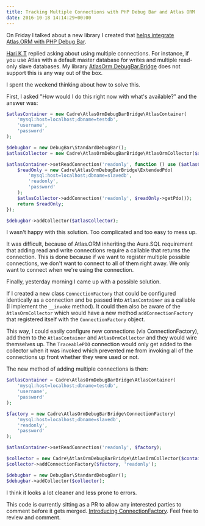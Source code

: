 ```yaml
---
title: Tracking Multiple Connections with PHP Debug Bar and Atlas ORM
date: 2016-10-18 14:14:29+00:00
---
```


On Friday I talked about a new library I created that [helps integrate Atlas.ORM with PHP Debug Bar](https://www.futureproofphp.com/2016/10/14/collecting-data-from-atlas-orm-with-php-debug-bar/).

[Hari K T](https://twitter.com/harikt) replied asking about using multiple connections. For instance, if you use Atlas with a default master database for writes and multiple read-only slave databases. My library [AtlasOrm.DebugBar.Bridge](https://github.com/cadrephp/AtlasOrm.DebugBar.Bridge) does not support this is any way out of the box.

I spent the weekend thinking about how to solve this.

First, I asked "How would I do this right now with what's available?" and the answer was:

```php
$atlasContainer = new Cadre\AtlasOrmDebugBarBridge\AtlasContainer(
    'mysql:host=localhost;dbname=testdb',
    'username',
    'password'
);

$debugbar = new DebugBar\StandardDebugBar();
$atlasCollector = new Cadre\AtlasOrmDebugBarBridge\AtlasOrmCollector($atlasContainer);

$atlasContainer->setReadConnection('readonly', function () use ($atlasCollector) {
    $readOnly = new Cadre\AtlasOrmDebugBarBridge\ExtendedPdo(
        'mysql:host=localhost;dbname=slavedb',
        'readonly',
        'password'
    );
    $atlasCollector->addConnection('readonly', $readOnly->getPdo());
    return $readOnly;
});

$debugbar->addCollector($atlasCollector);
```

I wasn't happy with this solution. Too complicated and too easy to mess up.

It was difficult, because of Atlas.ORM inheriting the Aura.SQL requirement that adding read and write connections require a callable that returns the connection. This is done because if we want to register multiple possible connections, we don't want to connect to all of them right away. We only want to connect when we're using the connection.

Finally, yesterday morning I came up with a possible solution.

If I created a new class `ConnectionFactory` that could be configured identically as a connection and be passed into `AtlasContainer` as a callable (I implement the `__invoke` method). It could then also be aware of the `AtlasOrmCollector` which would have a new method `addConnectionFactory` that registered itself with the `ConnectionFactory` object.

This way, I could easily configure new connections (via ConnectionFactory), add them to the `AtlasContainer` and `AtlasOrmCollector` and they would wire themselves up. The `TraceablePDO` connection would only get added to the collector when it was invoked which prevented me from invoking all of the connections up front whether they were used or not.

The new method of adding multiple connections is then:

```php
$atlasContainer = Cadre\AtlasOrmDebugBarBridge\AtlasContainer(
    'mysql:host=localhost;dbname=testdb',
    'username',
    'password'
);

$factory = new Cadre\AtlasOrmDebugBarBridge\ConnectionFactory(
    'mysql:host=localhost;dbname=slavedb',
    'readonly',
    'password'
);

$atlasContainer->setReadConnection('readonly', $factory);

$collector = new Cadre\AtlasOrmDebugBarBridge\AtlasOrmCollector($container);
$collector->addConnectionFactory($factory, 'readonly');

$debugbar = new DebugBar\StandardDebugBar();
$debugbar->addCollector($collector);
```

I think it looks a lot cleaner and less prone to errors.

This code is currently sitting as a PR to allow any interested parties to comment before it gets merged. [Introducing ConnectionFactory](https://github.com/cadrephp/AtlasOrm.DebugBar.Bridge/pull/2). Feel free to review and comment.
